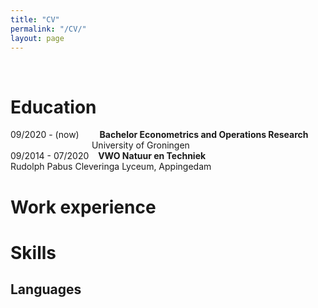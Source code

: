```yaml
---
title: "CV"
permalink: "/CV/"
layout: page
---
```

&nbsp;
&ensp;
&emsp;
# Education
09/2020 - (now) &ensp;&ensp;&ensp;&nbsp; **Bachelor Econometrics and Operations Research**<br>
&emsp;&emsp;&emsp;&emsp;&emsp;&emsp;&emsp;&emsp;&emsp;&nbsp;University of Groningen                
09/2014 - 07/2020 &ensp; **VWO Natuur en Techniek**<br>
Rudolph Pabus Cleveringa Lyceum, Appingedam
# Work experience


# Skills
## Languages

